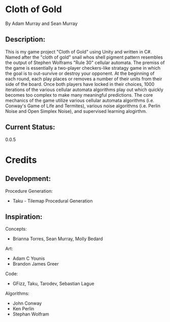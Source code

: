 # Cloth of Gold
By Adam Murray and Sean Murray

## Description:
This is my game project "Cloth of Gold" using Unity and written in C#. Named after the "cloth of gold" snail whos shell pigment pattern resembles the output of Stephen Wolframs "Rule 30" cellular automata. The premiss of the game is essentially a two-player checkers-like stratagy game in which the goal is to out-survive or destroy your opponent. At the beginning of each round, each play places or removes a number of their units from their side of the board. Once both players have locked in their choices, 1000 iterations of the various cellular automata algorithms play out which quickly becomes too complex to make many meaningful predictions. The core mechanics of the game utilize various cellular automata algorithms (i.e. Conway's Game of Life and Termites), various noise algorithms (i.e. Perlin Noise and Open Simplex Noise), and supervised learning alogirthm.

## Current Status:
0.0.5

# Credits
## Development:
Procedure Generation:
- Taku - Tilemap Procedural Generation

## Inspiration:
Concepts: 
- Brianna Torres, Sean Murray, Molly Bedard

Art:
- Adam C Younis
- Brandon James Greer

Code:
- GFizz, Taku, Tarodev, Sebastian Lague

Algorithms:
- John Conway
- Ken Perlin
- Stephan Wolfram
